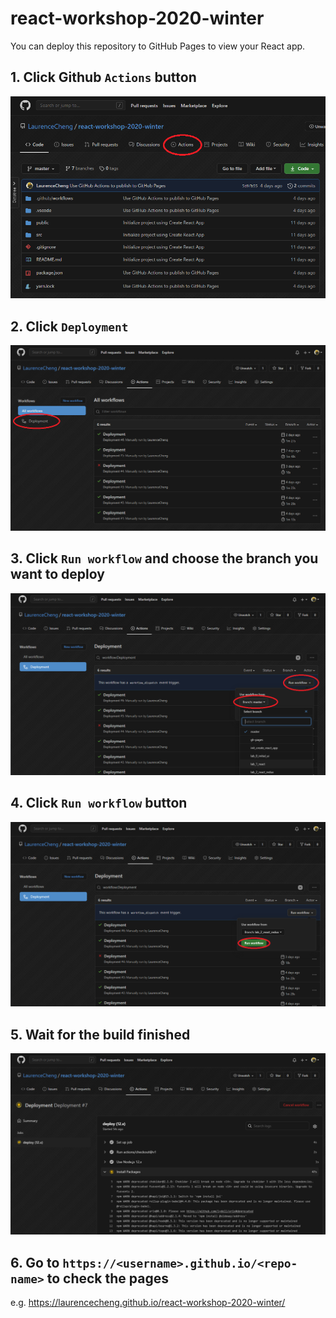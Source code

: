 # react-workshop-2020-winter

You can deploy this repository to GitHub Pages to view your React app.

## 1. Click Github `Actions` button

![1](img/1_click_github_actions.png)

## 2. Click `Deployment`

![2](img/2_click_deployment.png)

## 3. Click `Run workflow` and choose the branch you want to deploy

![3](img/3_run_workflow_and_choose_branch.png)

## 4. Click `Run workflow` button

![4](img/4_click_run_workflow.png)

## 5. Wait for the build finished

![5](img/5_wait_for_the_build_finished.png)

## 6. Go to `https://<username>.github.io/<repo-name>` to check the pages

e.g. https://laurencecheng.github.io/react-workshop-2020-winter/
